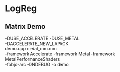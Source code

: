 # LogReg

## Matrix Demo
-DUSE_ACCELERATE -DUSE_METAL \
  -DACCELERATE_NEW_LAPACK \
  demo.cpp metal_mm.mm \
  -framework Accelerate -framework Metal -framework MetalPerformanceShaders \
  -fobjc-arc -DNDEBUG -o demo
